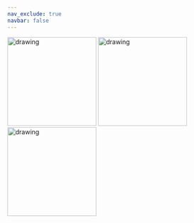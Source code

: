 ```yaml
---
nav_exclude: true
navbar: false
---
```


<p float="left">
  <img src="https://paulxu.me/images/20240501-paper-girls.jpeg" alt="drawing" width="200"/>
  <img src="https://paulxu.me/images/20240501-paper-girls.jpeg" alt="drawing" width="200"/>
  <img src="https://paulxu.me/images/20240501-paper-girls.jpeg" alt="drawing" width="200"/>
</p>

</p>